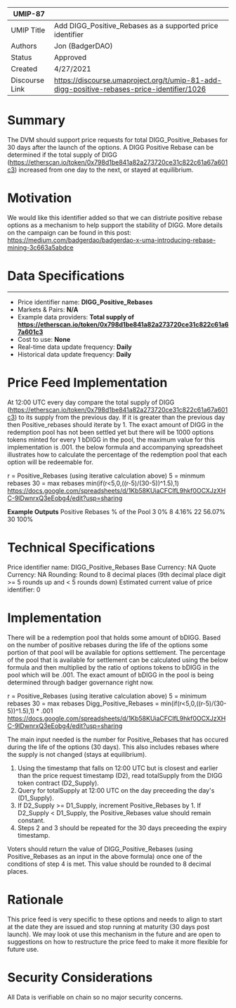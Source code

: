 
| UMIP-87               |                                                               |
| ------------------- | ------------------------------------------------------------- |
| UMIP Title          | Add DIGG_Positive_Rebases as a supported price identifier|
| Authors             | Jon (BadgerDAO)                                               |
| Status              | Approved                                                         |
| Created             | 4/27/2021                                                     |
| Discourse Link      | https://discourse.umaproject.org/t/umip-81-add-digg-positive-rebases-price-identifier/1026           |

# Summary 

The DVM should support price requests for total DIGG_Positive_Rebases for 30 days after the launch of the options. A DIGG Positive Rebase can be determined if the total supply of DIGG (https://etherscan.io/token/0x798d1be841a82a273720ce31c822c61a67a601c3) increased from one day to the next, or stayed at equilibrium.


# Motivation

We would like this identifier added so that we can distriute positive rebase options as a mechanism to help support the stability of DIGG.  More details on the campaign can be found in this post:
https://medium.com/badgerdao/badgerdao-x-uma-introducing-rebase-mining-3c663a5abdce

# Data Specifications

-----------------------------------------
- Price identifier name: **DIGG_Positive_Rebases** 
- Markets & Pairs: **N/A**
- Example data providers: **Total supply of https://etherscan.io/token/0x798d1be841a82a273720ce31c822c61a67a601c3** 
- Cost to use: **None**
- Real-time data update frequency: **Daily** 
- Historical data update frequency: **Daily** 

# Price Feed Implementation

At 12:00 UTC every day compare the total supply of DIGG (https://etherscan.io/token/0x798d1be841a82a273720ce31c822c61a67a601c3) to its supply from the previous day.  If it is greater than the previous day then Positive_rebases should iterate by 1.  The exact amount of DIGG in the redemption pool has not been settled yet but there will be 1000 options tokens minted for every 1 bDIGG in the pool, the maximum value for this implementation is .001.  the below formula and accompanying spreadsheet illustrates how to calculate the percentage of the redemption pool that each option will be redeemable for.  

r = Positive_Rebases (using iterative calculation above)
5 = minmum rebases
30 = max rebases
min(if(r<5,0,((r-5)/(30-5))^1.5),1)
https://docs.google.com/spreadsheets/d/1Kb58KUiaCFClfL9hkf0OCXJzXHC-9lDwnrxQ3eEobg4/edit?usp=sharing

**Example Outputs**
Positive Rebases  % of the Pool
3                 0%
8                 4.16%
22                56.07%
30                100%


# Technical Specifications

Price identifier name: DIGG_Positive_Rebases
Base Currency: NA
Quote Currency: NA
Rounding: Round to 8 decimal places (9th decimal place digit >= 5 rounds up and < 5 rounds down)
Estimated current value of price identifier: 0

# Implementation

There will be a redemption pool that holds some amount of bDIGG.  Based on the number of positive rebases during the life of the options some portion of that pool will be available for options settlement.  The percentage of the pool that is available for settlement can be calculated using the below formula and then multiplied by the ratio of options tokens to bDIGG in the pool which will be .001.  The exact amount of bDIGG in the pool is being determined through badger governance right now.

r = Positive_Rebases (using iterative calculation above)
5 = minimum rebases
30 = max rebases
Digg_Positive_Rebases = min(if(r<5,0,((r-5)/(30-5))^1.5),1) * .001
https://docs.google.com/spreadsheets/d/1Kb58KUiaCFClfL9hkf0OCXJzXHC-9lDwnrxQ3eEobg4/edit?usp=sharing

The main input needed is the number for Positive_Rebases that has occured during the life of the options (30 days). This also includes rebases where the supply is not changed (stays at equilibrium).

1. Using the timestamp that falls on 12:00 UTC but is closest and earlier than the price request timestamp (D2), read totalSupply from the DIGG token contract (D2_Supply).
2. Query for totalSupply at 12:00 UTC on the day preceeding the day's (D1_Supply).
3. If D2_Supply >= D1_Supply, increment Positive_Rebases by 1. If D2_Supply < D1_Supply, the Positive_Rebases value should remain constant.
4. Steps 2 and 3 should be repeated for the 30 days preceeding the expiry timestamp.

Voters should return the value of DIGG_Positive_Rebases (using Positive_Rebases as an input in the above formula) once one of the conditions of step 4 is met. This value should be rounded to 8 decimal places.


# Rationale

This price feed is very specific to these options and needs to align to start at the date they are issued and stop running at maturity (30 days post launch).  We may look ot use this mechanism in the future and are open to suggestions on how to restructure the price feed to make it more flexible for future use.

# Security Considerations

All Data is verifiable on chain so no major security concerns.
